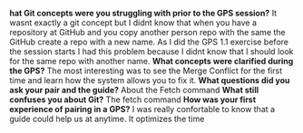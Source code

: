**hat Git concepts were you struggling with prior to the GPS session?**
It wasnt exactly a git concept but I didnt know that when you have a repository at GitHub and you copy another person repo with the same the GitHub create a repo with a new name. As I did the GPS 1.1 exercise before the session starts I had this problem because I didnt know that I should look for the same repo with another name.
**What concepts were clarified during the GPS?**
The most interesting was to see the Merge Conflict for the first time and learn how the system allows you to fix it.
**What questions did you ask your pair and the guide?**
About the Fetch command
**What still confuses you about Git?**
The fetch command
**How was your first experience of pairing in a GPS?**
I was really confortable to know that a guide could help us at anytime. It optimizes the time